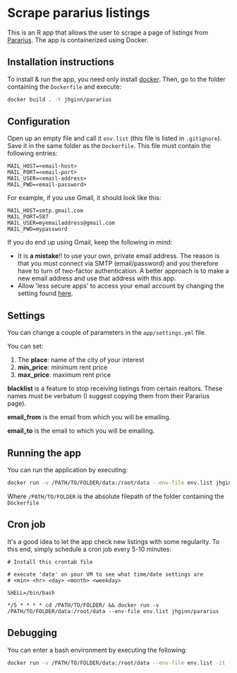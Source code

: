 # Scrape pararius listings

This is an R app that allows the user to scrape a page of listings from [Pararius](https://www.pararius.nl/). The app is containerized using Docker.

## Installation instructions

To install & run the app, you need only install [docker](https://www.docker.com/). Then, go to the folder containing the `Dockerfile` and execute:

```bash
docker build . -t jhginn/pararius
```

## Configuration

Open up an empty file and call it `env.list` (this file is listed in `.gitignore`). Save it in the same folder as the `Dockerfile`. This file must contain the following entries:

```text
MAIL_HOST=<email-host>
MAIL_PORT=<email-port>
MAIL_USER=<email-address>
MAIL_PWD=<email-password>
```

For example, if you use Gmail, it should look like this:

```text
MAIL_HOST=smtp.gmail.com
MAIL_PORT=587
MAIL_USER=myemailaddress@gmail.com
MAIL_PWD=mypassword
```

If you do end up using Gmail, keep the following in mind:

- It is **a mistake**!! to use your own, private email address. The reason is that you must connect via SMTP (email/password) and you therefore have to turn of two-factor authentication. A better approach is to make a new email address and use that address with this app.
- Allow 'less secure apps' to access your email account by changing the setting found [here](https://myaccount.google.com/lesssecureapps).

## Settings

You can change a couple of parameters in the `app/settings.yml` file. 

You can set:

1. The **place**: name of the city of your interest
2. **min_price**: minimum rent price
3. **max_price**: maximum rent price

**blacklist** is a feature to stop receiving listings from certain realtors. These names must be verbatum (I suggest copying them from their Pararius page).

**email_from** is the email from which you will be emailing.

**email_to** is the email to which you will be emailing.

## Running the app

You can run the application by executing:

```bash
docker run -v /PATH/TO/FOLDER/data:/root/data --env-file env.list jhginn/pararius
```

Where `/PATH/TO/FOLDER` is the absolute filepath of the folder containing the `Dockerfile`

## Cron job

It's a good idea to let the app check new listings with some regularity. To this end, simply schedule a cron job every 5-10 minutes:

```text
# Install this crontab file

# execute 'date' on your VM to see what time/date settings are
# <min> <hr> <day> <month> <weekday>

SHELL=/bin/bash

*/5 * * * * cd /PATH/TO/FOLDER/ && docker run -v /PATH/TO/FOLDER/data:/root/data --env-file env.list jhginn/pararius
```

## Debugging

You can enter a bash environment by executing the following:

```bash
docker run -v /PATH/TO/FOLDER/data:/root/data --env-file env.list -it --entrypoint /bin/bash jhginn/pararius
```
